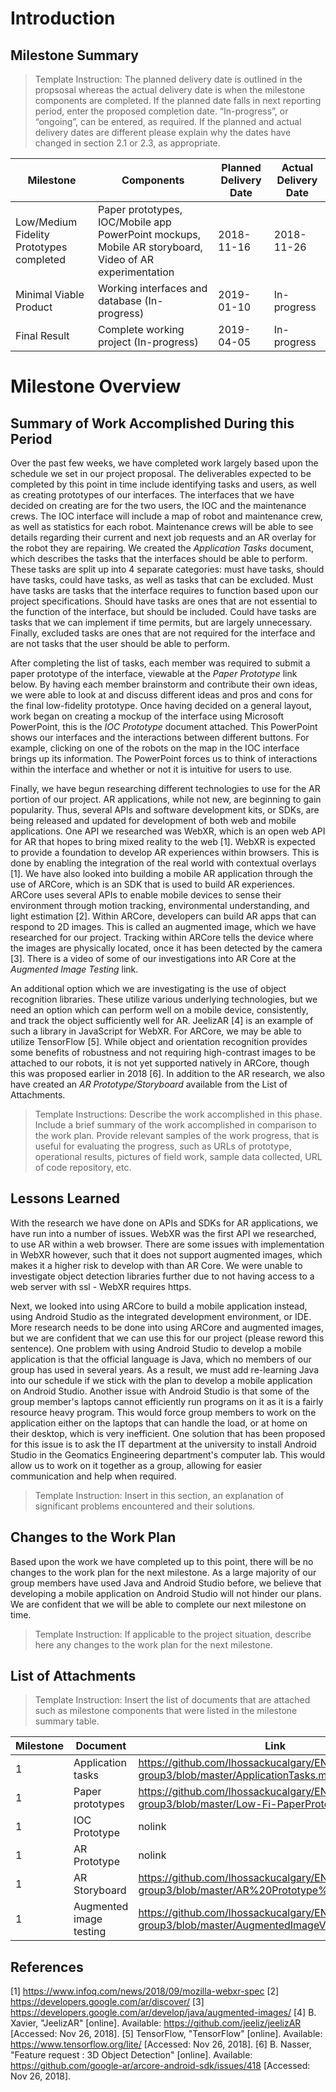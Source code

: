 # Introduction
## Milestone Summary
> Template Instruction: The planned delivery date is outlined in the propsosal whereas the actual delivery date is when the milestone components are completed. If the planned date falls in next reporting period, enter the proposed completion date.  “In-progress”, or “ongoing”, can be entered, as required. If the planned and actual delivery dates are different please explain why the dates have changed in section 2.1 or 2.3, as appropriate.  

Milestone | Components | Planned Delivery Date | Actual Delivery Date
------------ | ------------- | ------------- | ------------- 
Low/Medium Fidelity Prototypes completed | Paper prototypes, IOC/Mobile app PowerPoint mockups, Mobile AR storyboard, Video of AR experimentation | 2018-11-16 |  2018-11-26
Minimal Viable Product | Working interfaces and database (In-progress) | 2019-01-10 | In-progress
Final Result | Complete working project (In-progress) | 2019-04-05 | In-progress

# Milestone Overview
## Summary of Work Accomplished During this Period

Over the past few weeks, we have completed work largely based upon the schedule we set in our project proposal. The deliverables expected to be completed by this point in time include identifying tasks and users, as well as creating prototypes of our interfaces. The interfaces that we have decided on creating are for the two users, the IOC and the maintenance crews. The IOC interface will include a map of robot and maintenance crew, as well as statistics for each robot. Maintenance crews will be able to see details regarding their current and next job requests and an AR overlay for the robot they are repairing. We created the *Application Tasks* document, which describes the tasks that the interfaces should be able to perform. These tasks are split up into 4 separate categories: must have tasks, should have tasks, could have tasks, as well as tasks that can be excluded. Must have tasks are tasks that the interface requires to function based upon our project specifications. Should have tasks are ones that are not essential to the function of the interface, but should be included. Could have tasks are tasks that we can implement if time permits, but are largely unnecessary. Finally, excluded tasks are ones that are not required for the interface and are not tasks that the user should be able to perform.

After completing the list of tasks, each member was required to submit a paper prototype of the interface, viewable at the *Paper Prototype* link below. By having each member brainstorm and contribute their own ideas, we were able to look at and discuss different ideas and pros and cons for the final low-fidelity prototype. Once having decided on a general layout, work began on creating a mockup of the interface using Microsoft PowerPoint, this is the *IOC Prototype* document attached. This PowerPoint shows our interfaces and the interactions between different buttons. For example, clicking on one of the robots on the map in the IOC interface brings up its information. The PowerPoint forces us to think of interactions within the interface and whether or not it is intuitive for users to use.

Finally, we have begun researching different technologies to use for the AR portion of our project. AR applications, while not new, are beginning to gain popularity. Thus, several APIs and software development kits, or SDKs, are being released and updated for development of both web and mobile applications. One API we researched was WebXR, which is an open web API for AR that hopes to bring mixed reality to the web [1]. WebXR is expected to provide a foundation to develop AR experiences within browsers. This is done by enabling the integration of the real world with contextual overlays [1]. We have also looked into building a mobile AR application through the use of ARCore, which is an SDK that is used to build AR experiences. ARCore uses several APIs to enable mobile devices to sense their environment through motion tracking, environmental understanding, and light estimation [2]. Within ARCore, developers can build AR apps that can respond to 2D images. This is called an augmented image, which we have researched for our project. Tracking within ARCore tells the device where the images are physically located, once it has been detected by the camera [3]. There is a video of some of our investigations into AR Core at the *Augmented Image Testing* link.

An additional option which we are investigating is the use of object recognition libraries. These utilize various underlying technologies, but we need an option which can perform well on a mobile device, consistently, and track the object sufficiently well for AR. JeelizAR [4] is an example of such a library in JavaScript for WebXR. For ARCore, we may be able to utilize TensorFlow [5]. While object and orientation recognition provides some benefits of robustness and not requiring high-contrast  images to be attached to our robots, it is not yet supported natively in ARCore, though this was proposed earlier in 2018 [6]. In addition to the AR research, we also have created an *AR Prototype/Storyboard* available from the List of Attachments.

> Template Instructions: Describe the work accomplished in this phase. Include a brief summary of the work accomplished in comparison to the work plan. Provide relevant samples of the work progress, that is useful for evaluating the progress, such as URLs of prototype, operational results, pictures of field work, sample data collected, URL of code repository, etc.

## Lessons Learned

With the research we have done on APIs and SDKs for AR applications, we have run into a number of issues. WebXR was the first API we researched, to use AR within a web browser. There are some issues with implementation in WebXR however, such that it does not support augmented images, which makes it a higher risk to develop with than AR Core. We were unable to investigate object detection libraries further due to not having access to a web server with ssl - WebXR requires https.

Next, we looked into using ARCore to build a mobile application instead, using Android Studio as the integrated development environment, or IDE. More research needs to be done into using ARCore and augmented images, but we are confident that we can use this for our project (please reword this sentence). One problem with using Android Studio to develop a mobile application is that the official language is Java, which no members of our group has used in several years. As a result, we must add re-learning Java into our schedule if we stick with the plan to develop a mobile application on Android Studio. Another issue with Android Studio is that some of the group member's laptops cannot efficiently run programs on it as it is a fairly resource heavy program. This would force group members to work on the application either on the laptops that can handle the load, or at home on their desktop, which is very inefficient. One solution that has been proposed for this issue is to ask the IT department at the university to install Android Studio in the Geomatics Engineering department's computer lab. This would allow us to work on it together as a group, allowing for easier communication and help when required.

> Template Instruction: Insert in this section, an explanation of significant problems encountered and their solutions.

## Changes to the Work Plan

Based upon the work we have completed up to this point, there will be no changes to the work plan for the next milestone. As a large majority of our group members have used Java and Android Studio before, we believe that developing a mobile application on Android Studio will not hinder our plans. We are confident that we will be able to complete our next milestone on time.

> Template Instruction: If applicable to the project situation, describe here any changes to the work plan for the next milestone.

## List of Attachments
> Template Instruction: Insert the list of documents that are attached such as milestone components  that were listed in the milestone summary table.

Milestone | Document | Link
------------ | ------------- | -------------  
1 | Application tasks | https://github.com/lhossackucalgary/ENGO500-2018-group3/blob/master/ApplicationTasks.md
1 | Paper prototypes | https://github.com/lhossackucalgary/ENGO500-2018-group3/blob/master/Low-Fi-PaperPrototypes.pdf
1 | IOC Prototype | nolink
1 | AR Prototype | nolink
1 | AR Storyboard | https://github.com/lhossackucalgary/ENGO500-2018-group3/blob/master/AR%20Prototype%20Storyboard.pdf
1 | Augmented image testing | https://github.com/lhossackucalgary/ENGO500-2018-group3/blob/master/AugmentedImageVideo.mp4


## References

[1] https://www.infoq.com/news/2018/09/mozilla-webxr-spec
[2] https://developers.google.com/ar/discover/
[3] https://developers.google.com/ar/develop/java/augmented-images/
[4] B. Xavier, "JeelizAR" [online]. Available: https://github.com/jeeliz/jeelizAR [Accessed: Nov 26, 2018].
[5] TensorFlow, "TensorFlow" [online]. Available: https://www.tensorflow.org/lite/ [Accessed: Nov 26, 2018].
[6] B. Nasser, "Feature request : 3D Object Detection" [online]. Available: https://github.com/google-ar/arcore-android-sdk/issues/418 [Accessed: Nov 26, 2018].
